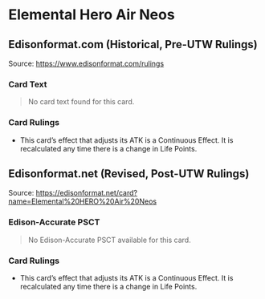 # Elemental Hero Air Neos

## Edisonformat.com (Historical, Pre-UTW Rulings)

Source: https://www.edisonformat.com/rulings

### Card Text

> No card text found for this card.

### Card Rulings

*   This card’s effect that adjusts its ATK is a Continuous Effect. It is recalculated any time there is a change in Life Points.

## Edisonformat.net (Revised, Post-UTW Rulings)

Source: https://edisonformat.net/card?name=Elemental%20HERO%20Air%20Neos

### Edison-Accurate PSCT

> No Edison-Accurate PSCT available for this card.

### Card Rulings

*   This card’s effect that adjusts its ATK is a Continuous Effect. It is recalculated any time there is a change in Life Points.
            